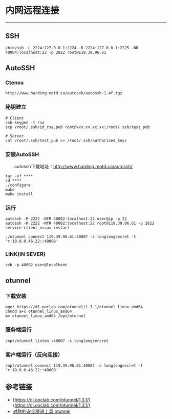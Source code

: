 # 内网远程连接
***
## SSH
```
/bin/ssh -L 2224:127.0.0.1:2224 -R 2224:127.0.0.1:2225 -NR 40004:localhost:22 -p 2822 root@119.39.96.61
```

## AutoSSH
### Ctenos
```
http://www.harding.motd.ca/autossh/autossh-1.4f.tgz
```

### 秘钥建立
```
# Client
ssh-keygen -t rsa
scp /root/.ssh/id_rsa.pub root@xxx.xx.xx.xx:/root/.ssh/test_pub

# Server
cat /root/.ssh/test_pub >> /root/.ssh/authorized_keys
```

### 安装AutoSSH
&ensp;&ensp;&ensp;&ensp;autossh下载地址：http://www.harding.motd.ca/autossh/

```
tar -xf ****
cd ****
./configure
make
make install
```

### 运行
```
autossh -M 2222 -NfR 40002:localhost:22 user@ip -p 22
autossh -M 2222 -NfR 40002:localhost:22 root@119.39.96.61 -p 2822
service client_nssas restart

./otunnel connect 119.39.96.61:40007 -s longlongsecret -t 'r:10.0.0.46:22::40008'
```

### LINK(IN SEVER)
```
ssh -p 40002 user@localhsot
```

## otunnel
### 下载安装
```
wget https://dl.ooclab.com/otunnel/1.3.1/otunnel_linux_amd64
chmod a+x otunnel_linux_amd64
mv otunnel_linux_amd64 /opt/otunnel
```

### 服务端运行
```
/opt/otunnel listen :40007 -s longlongsercret
```

### 客户端运行（反向连接）
```
/opt/otunnel connect 119.39.96.61:40007 -s longlongsecret -t 'r:10.0.0.46:22::40008'
```

## 参考链接
- [https://dl.ooclab.com/otunnel/1.3.1/](https://dl.ooclab.com/otunnel/1.3.1/)
- [对称的安全隧道工具 otunnel](https://www.oschina.net/p/otunnel)